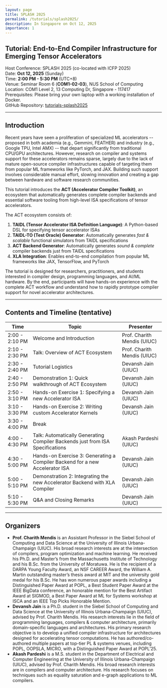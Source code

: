 ```yaml
---
layout: page
title: SPLASH 2025
permalink: /tutorials/splash2025/
description: In Singapore on Oct 12, 2025
importance: 1
---
```


## Tutorial: End-to-End Compiler Infrastructure for Emerging Tensor Accelerators

Host Conference: SPLASH 2025 (co-located with ICFP 2025)  
Date: **Oct 12, 2025** (Sunday)  
Time: **2:00 PM - 5:30 PM** (UTC+8)  
Venue: Seminar Room 6 (**COM1-02-03**), NUS School of Computing  
Location: COM1 Level 2, 13 Computing Dr, Singapore - 117417  
Prerequisites: Please bring your own laptop with a working installation of Docker.  
GitHub Repository: [tutorials-splash2025](https://github.com/act-compiler/tutorials-splash25)

---

## Introduction

Recent years have seen a proliferation of specialized ML accelerators -- proposed in both academia (e.g., Gemmini, FEATHER) and industry (e.g., Google TPU, Intel AMX) -- that depart significantly from traditional CPU/GPU architectures.
However, research on compiler and systems support for these accelerators remains sparse, largely due to the lack of mature open-source compiler infrastructures capable of targeting them from popular ML frameworks like PyTorch, and JAX.
Building such support involves considerable manual effort, slowing innovation and creating a gap between hardware and software research communities.

This tutorial introduces the **ACT (Accelerator Compiler Toolkit)**, an ecosystem that automatically generates complete compiler backends and essential software tooling from high-level ISA specifications of tensor accelerators.

The ACT ecosystem consists of:

1. **TAIDL (Tensor Accelerator ISA Definition Language)**: A Python-based DSL for specifying tensor accelerator ISAs
2. **TAIDL-TO (Test Oracle) Generator**: Automatically generates _fast & scalable_ functional simulators from TAIDL specifications
3. **ACT Backend Generator**: Automatically generates _sound & complete_ compiler backends just from TAIDL specifications
4. **XLA Integration**: Enables end-to-end compilation from popular ML frameworks like JAX, TensorFlow, and PyTorch

The tutorial is designed for researchers, practitioners, and students interested in compiler design, programming languages, and AI/ML hardware.
By the end, participants will have hands-on experience with the complete ACT workflow and understand how to rapidly prototype compiler support for novel accelerator architectures.

---

## Contents and Timeline (tentative)

| Time           | Topic                                                                         | Presenter                   |
| -------------- | ----------------------------------------------------------------------------- | --------------------------- |
| 2:00 - 2:10 PM | Welcome and Introduction                                                      | Prof. Charith Mendis (UIUC) |
| 2:10 - 2:30 PM | Talk: Overview of ACT Ecosystem                                               | Prof. Charith Mendis (UIUC) |
| 2:30 - 2:40 PM | Tutorial Logistics                                                            | Devansh Jain (UIUC)         |
| 2:40 - 2:50 PM | Demonstration 1: Quick walkthrough of ACT Ecosystem                           | Devansh Jain (UIUC)         |
| 2:50 - 3:10 PM | Hands-on Exercise 1: Specifying a new Accelerator ISA                         | Devansh Jain (UIUC)         |
| 3:10 - 3:30 PM | Hands-on Exercise 2: Writing custom Accelerator Kernels                       | Devansh Jain (UIUC)         |
| 3:30 - 4:00 PM | Break                                                                         |                             |
| 4:00 - 4:30 PM | Talk: Automatically Generating Compiler Backends just from ISA Specifications | Akash Pardeshi (UIUC)       |
| 4:30 - 5:00 PM | Hands-on Exercise 3: Generating a Compiler Backend for a new Accelerator ISA  | Devansh Jain (UIUC)         |
| 5:00 - 5:10 PM | Demonstration 2: Integrating the new Accelerator Backend with XLA Compiler    | Devansh Jain (UIUC)         |
| 5:10 - 5:30 PM | Q&A and Closing Remarks                                                       | Devansh Jain (UIUC)         |

---

## Organizers

- **Prof. Charith Mendis** is an Assistant Professor in the Siebel School of Computing and Data Science at the University of Illinois Urbana-Champaign (UIUC). His broad research interests are at the intersection of compilers, program optimization and machine learning. He received his Ph.D. and Master’s from the Massachusetts Institute of Technology and his B.Sc. from the University of Moratuwa. He is the recipient of a DARPA Young Faculty Award, an NSF CAREER Award, the William A. Martin outstanding master’s thesis award at MIT and the university gold medal for his B.Sc. He has won numerous paper awards including a Distinguished Paper Award at POPL, a Best Student Paper Award at the IEEE BigData conference, an honorable mention for the Best Artifact Award at SIGMOD, a Best Paper Award at ML for Systems workshop at ISCA and an IEEE Top Picks Honorable Mention.
- **Devansh Jain** is a Ph.D. student in the Siebel School of Computing and Data Science at the University of Illinois Urbana-Champaign (UIUC), advised by Prof. Charith Mendis. His research interests lie in the field of programming languages, compilers & computer architecture, primarily domain-specific languages and architectures. His primary research objective is to develop a unified compiler infrastructure for architectures designed for accelerating tensor computations. He has authored/co-authored multiple papers at top-tier PL & systems venues, including POPL, OOPSLA, MICRO, with a Distinguished Paper Award at POPL’25.
- **Akash Pardeshi** is a M.S. student in the Department of Electrical and Computer Engineering at the University of Illinois Urbana-Champaign (UIUC), advised by Prof. Charith Mendis. His broad research interests are in compilers and computer architecture. His research focuses on techniques such as equality saturation and e-graph applications to ML compilers.
